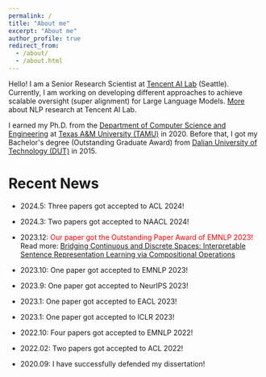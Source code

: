 ```yaml
---
permalink: /
title: "About me"
excerpt: "About me"
author_profile: true
redirect_from: 
  - /about/
  - /about.html
---
```


Hello! I am a Senior Research Scientist at <a href="https://ai.tencent.com/ailab/en/index">Tencent AI Lab</a> (Seattle). Currently, I am working on developing different approaches to achieve scalable oversight (super alignment) for Large Language Models. <a href="https://ai.tencent.com/ailab/nlp/en/index.html">More</a> about NLP research at Tencent AI Lab.

I earned my Ph.D. from the <a href="https://engineering.tamu.edu/cse">Department of Computer Science and Engineering</a> at <a href="https://www.tamu.edu/">Texas A&M University (TAMU)</a> in 2020. Before that, I got my Bachelor's degree (Outstanding Graduate Award) from <a href="http://www.dlut.edu.cn/">Dalian University of Technology (DUT)</a> in 2015. 


Recent News
======
* 2024.5: Three papers got accepted to ACL 2024!

* 2024.3: Two papers got accepted to NAACL 2024!

* 2023.12: <span style="color:red;">Our paper got the Outstanding Paper Award of EMNLP 2023!</span> Read more: <a href="https://aclanthology.org/2023.emnlp-main.900/">Bridging Continuous and Discrete Spaces: Interpretable Sentence Representation Learning via Compositional Operations</a>

* 2023.10: One paper got accepted to EMNLP 2023!

* 2023.9: One paper got accepted to NeurIPS 2023!

* 2023.1: One paper got accepted to EACL 2023!

* 2023.1: One paper got accepted to ICLR 2023!

* 2022.10: Four papers got accepted to EMNLP 2022!

* 2022.02: Two papers got accepted to ACL 2022!

<!---
* 2021.09: One paper got accepted to EMNLP 2021!

* 2021.01: My Ph.D. dissertation <a href="https://oaktrust.library.tamu.edu/handle/1969.1/192786">Weakly-supervised Learning Approaches for Event Knowledge Acquisition and Event Detection</a> is now available!

* 2020.12: I have released all relational common-sense knowledge between events <a href="https://github.com/wenlinyao/EventCommonSenseKnowledge_dissertation">[link]</a>. It contains subevent, temporal, and causal commmon-sense knowledge between events. For more details, please refer to my dissertation or previous papers. My Ph.D. dissertation will be released very soon!<br>
-->
* 2020.09: I have successfully defended my dissertation!<br>